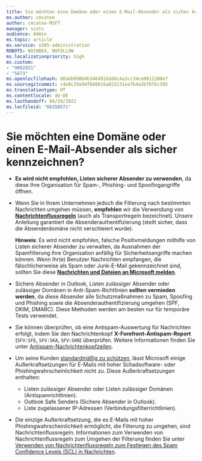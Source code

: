 ```yaml
---
title: Sie möchten eine Domäne oder einen E-Mail-Absender als sicher kennzeichnen?
ms.author: cmcatee
author: cmcatee-MSFT
manager: scotv
audience: Admin
ms.topic: article
ms.service: o365-administration
ROBOTS: NOINDEX, NOFOLLOW
ms.localizationpriority: high
ms.custom:
- "9002921"
- "5673"
ms.openlocfilehash: d0abb99064b346492da9dc4a3cc34ce0011208e7
ms.sourcegitcommit: c4e8c29a94f840816a023131ea7b4a2bf876c305
ms.translationtype: HT
ms.contentlocale: de-DE
ms.lasthandoff: 06/29/2022
ms.locfileid: "66350571"
---
```

# <a name="need-to-mark-a-domain-or-email-sender-safe"></a>Sie möchten eine Domäne oder einen E-Mail-Absender als sicher kennzeichnen?

- **Es wird nicht empfohlen, Listen sicherer Absender zu verwenden**, da diese Ihre Organisation für Spam-, Phishing- und Spoofingangriffe öffnen.
- Wenn Sie in Ihrem Unternehmen jedoch die Filterung nach bestimmten Nachrichten umgehen müssen, **empfehlen** wir die Verwendung von **[Nachrichtenflussregeln](https://docs.microsoft.com/microsoft-365/security/office-365-security/create-safe-sender-lists-in-office-365#recommended-use-mail-flow-rules)** (auch als Transportregeln bezeichnet). Unsere Anleitung garantiert die Absenderauthentifizierung (stellt sicher, dass die Absenderdomäne nicht verschleiert wurde).

    **Hinweis**: Es wird nicht empfohlen, falsche Positivmeldungen mithilfe von Listen sicherer Absender zu verwalten, da Ausnahmen der Spamfilterung Ihre Organisation anfällig für Sicherheitsangriffe machen können. Wenn Ihr(e) Benutzer Nachrichten empfangen, die fälschlicherweise als Spam oder Junk-E-Mail gekennzeichnet sind, sollten Sie diese **[Nachrichten und Dateien an Microsoft melden](https://protection.office.com/reportsubmission)**.

- Sichere Absender in Outlook, Listen zulässiger Absender oder zulässiger Domänen in Anti-Spam-Richtlinien **sollten vermieden werden**, da diese Absender alle Schutzmaßnahmen zu Spam, Spoofing und Phishing sowie die Absenderauthentifizierung umgehen (SPF, DKIM, DMARC). Diese Methoden werden am besten nur für temporäre Tests verwendet.
- Sie können überprüfen, ob eine Antispam-Auswertung für Nachrichten erfolgt, indem Sie den Nachrichtenkopf **X-Forefront-Antispam-Report** (`SFV:SFE`, `SFV:SKA`, `SFV:SKN`) überprüfen. Weitere Informationen finden Sie unter [Antispam-Nachrichtenkopfzeilen](https://docs.microsoft.com/microsoft-365/security/office-365-security/anti-spam-message-headers).
- Um seine Kunden [standardmäßig zu schützen](https://docs.microsoft.com/microsoft-365/security/office-365-security/secure-by-default#exceptions), lässt Microsoft einige Außerkraftsetzungen für E-Mails mit hoher Schadsoftware- oder Phishingwahrscheinlichkeit nicht zu. Diese Außerkraftsetzungen enthalten:
  - Listen zulässiger Absender oder Listen zulässiger Domänen (Antispamrichtlinien).
  - Outlook Safe Senders (Sichere Absender in Outlook).
  - Liste zugelassener IP-Adressen (Verbindungsfilterrichtlinien).
- Die einzige Außerkraftsetzung, die es E-Mails mit hoher Phishingwahrscheinlichkeit ermöglicht, die Filterung zu umgehen, sind Nachrichtenflussregeln. Informationen zum Verwenden von Nachrichtenflussregeln zum Umgehen der Filterung finden Sie unter [Verwenden von Nachrichtenflussregeln zum Festlegen des Spam Confidence Levels (SCL) in Nachrichten](https://docs.microsoft.com/exchange/security-and-compliance/mail-flow-rules/use-rules-to-set-scl).
